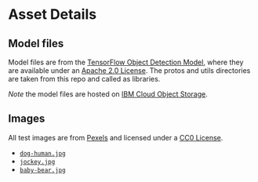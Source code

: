 # Asset Details

## Model files

Model files are from the [TensorFlow Object Detection Model](https://github.com/tensorflow/models/tree/master/research/object_detection), where they are available under an [Apache 2.0 License](https://www.apache.org/licenses/LICENSE-2.0). The protos and utils directories are taken from this repo and called as libraries.

_Note_ the model files are hosted on [IBM Cloud Object Storage](http://max-assets.s3.us.cloud-object-storage.appdomain.cloud/object_detection/ssd_mobilenet_v1_coco_2017_11_17.tar.gz).

## Images

All test images are from [Pexels](https://www.pexels.com) and licensed under a [CC0 License](https://creativecommons.org/publicdomain/zero/1.0/).

* [`dog-human.jpg`](https://www.pexels.com/photo/animal-big-blur-breed-532310/)
* [`jockey.jpg`](https://www.pexels.com/photo/action-athlete-competition-course-158976/)
* [`baby-bear.jpg`](https://www.pexels.com/photo/wood-bridge-cute-sitting-39369/)
